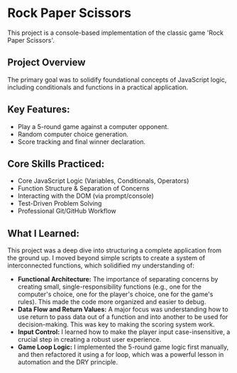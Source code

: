 # Rock Paper Scissors

This project is a console-based implementation of the classic game 'Rock Paper Scissors'.

## Project Overview

The primary goal was to solidify foundational concepts of JavaScript logic, including conditionals and functions in a practical application.

## Key Features:

* Play a 5-round game against a computer opponent.
* Random computer choice generation.
* Score tracking and final winner declaration.

## Core Skills Practiced:

* Core JavaScript Logic (Variables, Conditionals, Operators)
* Function Structure & Separation of Concerns
* Interacting with the DOM (via prompt/console)
* Test-Driven Problem Solving
* Professional Git/GitHub Workflow

## What I Learned:

This project was a deep dive into structuring a complete application from the ground up. I moved beyond simple scripts to create a system of interconnected functions, which solidified my understanding of:
* **Functional Architecture:** The importance of separating concerns by creating small, single-responsibility functions (e.g., one for the computer's choice, one for the player's choice, one for the game's rules). This made the code more organized and easier to debug.
* **Data Flow and Return Values:** A major focus was understanding how to use return to pass data out of a function and into another to be used for decision-making. This was key to making the scoring system work.
* **Input Control:** I learned how to make the player input case-insensitive, a crucial step in creating a robust user experience.
* **Game Loop Logic:** I implemented the 5-round game logic first manually, and then refactored it using a for loop, which was a powerful lesson in automation and the DRY principle.